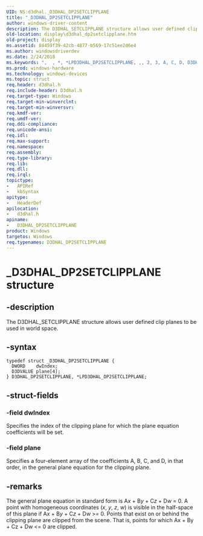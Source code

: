 ```yaml
---
UID: NS:d3dhal._D3DHAL_DP2SETCLIPPLANE
title: "_D3DHAL_DP2SETCLIPPLANE"
author: windows-driver-content
description: The D3DHAL_SETCLIPPLANE structure allows user defined clip planes to be used in world space.
old-location: display\d3dhal_dp2setclipplane.htm
old-project: display
ms.assetid: 84459f39-42cb-4877-b569-17c51ee2d6e4
ms.author: windowsdriverdev
ms.date: 2/24/2018
ms.keywords: ",  , *, *LPD3DHAL_DP2SETCLIPPLANE, ,, 2, 3, A, C, D, D3DHAL_DP2SETCLIPPLANE, D3DHAL_DP2SETCLIPPLANE structure [Display Devices], E, H, I, L, LPD3DHAL_DP2SETCLIPPLANE, LPD3DHAL_DP2SETCLIPPLANE structure pointer [Display Devices], N, P, S, T, _, _D3DHAL_DP2SETCLIPPLANE, d3dhal/D3DHAL_DP2SETCLIPPLANE, d3dhal/LPD3DHAL_DP2SETCLIPPLANE, d3dstrct_91eb9840-4f5f-42c2-84e7-d2461d484bbf.xml, display.d3dhal_dp2setclipplane"
ms.prod: windows-hardware
ms.technology: windows-devices
ms.topic: struct
req.header: d3dhal.h
req.include-header: D3dhal.h
req.target-type: Windows
req.target-min-winverclnt: 
req.target-min-winversvr: 
req.kmdf-ver: 
req.umdf-ver: 
req.ddi-compliance: 
req.unicode-ansi: 
req.idl: 
req.max-support: 
req.namespace: 
req.assembly: 
req.type-library: 
req.lib: 
req.dll: 
req.irql: 
topictype:
-	APIRef
-	kbSyntax
apitype:
-	HeaderDef
apilocation:
-	d3dhal.h
apiname:
-	D3DHAL_DP2SETCLIPPLANE
product: Windows
targetos: Windows
req.typenames: D3DHAL_DP2SETCLIPPLANE
---
```


# _D3DHAL_DP2SETCLIPPLANE structure


## -description


The D3DHAL_SETCLIPPLANE structure allows user defined clip planes to be used in world space.


## -syntax


````
typedef struct _D3DHAL_DP2SETCLIPPLANE {
  DWORD    dwIndex;
  D3DVALUE plane[4];
} D3DHAL_DP2SETCLIPPLANE, *LPD3DHAL_DP2SETCLIPPLANE;
````


## -struct-fields




### -field dwIndex

Specifies the index of the clipping plane for which the plane equation coefficients will be set.


### -field plane

Specifies a four-element array of the coefficients A, B, C, and D, in that order, in the general plane equation for the clipping plane. 


## -remarks



The general plane equation in standard form is A<i>x</i> + B<i>y</i> + C<i>z</i> + D<i>w</i>  = 0. A point with homogeneous coordinates (<i>x</i>, <i>y</i>, <i>z</i>, <i>w</i>) is visible in the half-space of this plane if A<i>x</i> + B<i>y</i> + C<i>z</i> + D<i>w</i>  &gt;= 0. Points that exist on or behind the clipping plane are clipped from the scene. That is, points for which Ax + By + Cz + Dw &lt;= 0 are clipped.



